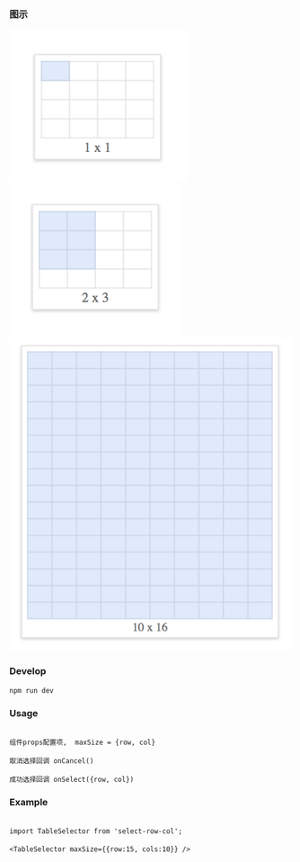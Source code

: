 ### 图示
![eg](https://raw.githubusercontent.com/lyqeyes/images/master/select_table/selector-init.png)
![eg](https://raw.githubusercontent.com/lyqeyes/images/master/select_table/selector-use1.png)
![eg](https://raw.githubusercontent.com/lyqeyes/images/master/select_table/selector-use2.png)


### Develop
```apple js
npm run dev
```

### Usage
```apple js

组件props配置项,  maxSize = {row, col}

取消选择回调 onCancel()

成功选择回调 onSelect({row, col})

```

### Example
``` apple js

import TableSelector from 'select-row-col';

<TableSelector maxSize={{row:15, cols:10}} />

```
